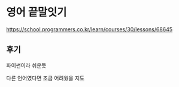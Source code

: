 # 영어 끝말잇기

https://school.programmers.co.kr/learn/courses/30/lessons/68645


## 후기

파이썬이라 쉬운듯

다른 언어였다면 조금 어려웠을 지도